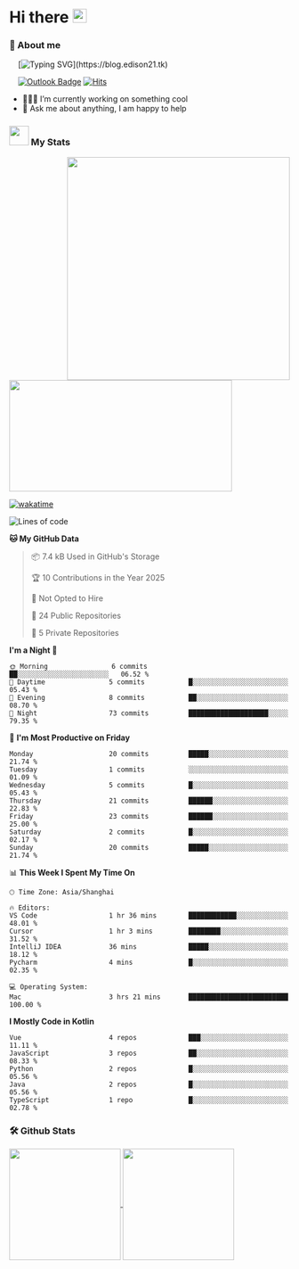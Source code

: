 # Hi there <img src="/assets/hello.gif" width="25px">

### 🌟 About me

&nbsp;&nbsp;&nbsp;&nbsp;[![Typing SVG](https://readme-typing-svg.demolab.com?font=Caveat&duration=3500&pause=800&color=1E1F64&vCenter=true&random=false&width=435&height=35&lines=Hi%2C+I'm+LiangYi.;It's+a+pleasure+to+meet+you~;I'm+a+Full+Stack+Developer.;I+hope+you+have+a+wonderful+day!)](https://blog.edison21.tk)
<!-- [![Github Badge](https://img.shields.io/badge/-pillarcoin-000000?style=flat&logo=github&logoColor=FFFFFF&link=https://github.com/pillarcoin/)](https://github.com/pillarcoin/) -->
<!-- [![Blog Badge](https://img.shields.io/badge/Life%20Blog-000000?style=flat&logo=robinhood&logoColor=FFFFFF)](https://blog.edison21.tk) -->
&nbsp;&nbsp;&nbsp;&nbsp;[![Outlook Badge](https://img.shields.io/badge/-liangyi@outlook.my-000000?style=flat&logo=microsoftoutlook&logoColor=FFFFFF&link=mailto:liangyi@outlook.my)](mailto:liangyi@outlook.my)
[![Hits](https://hits.seeyoufarm.com/api/count/incr/badge.svg?url=https%3A%2F%2Fgithub.com%2Fpillarcoin&count_bg=%23000000&title_bg=%23000000&icon=codeforces.svg&icon_color=%23E7E7E7&title=hits&edge_flat=false)](https://hits.seeyoufarm.com)
- 👨🏽‍💻 I’m currently working on something cool
- 💬 Ask me about anything, I am happy to help

### <img src = "/assets/my_stats.gif" width = 35px> My Stats

<img align="right" height=400 src="/assets/code.gif">
<a href="https://wakatime.com/@a37c1193-85c0-4c90-90ee-9a5093528534">
  <img height=200 width=400 src="https://github-readme-stats.vercel.app/api/wakatime?username=pillarcoin&hide=other&langs_count=8">
</a>

[![wakatime](https://wakatime.com/badge/user/a37c1193-85c0-4c90-90ee-9a5093528534.svg)](https://wakatime.com/@a37c1193-85c0-4c90-90ee-9a5093528534)
<!--START_SECTION:waka-->
![Lines of code](https://img.shields.io/badge/From%20Hello%20World%20I%27ve%20Written-26.4%20thousand%20lines%20of%20code-blue)

**🐱 My GitHub Data** 

> 📦 7.4 kB Used in GitHub's Storage 
 > 
> 🏆 10 Contributions in the Year 2025
 > 
> 🚫 Not Opted to Hire
 > 
> 📜 24 Public Repositories 
 > 
> 🔑 5 Private Repositories 
 > 
**I'm a Night 🦉** 

```text
🌞 Morning                6 commits           ██░░░░░░░░░░░░░░░░░░░░░░░   06.52 % 
🌆 Daytime                5 commits           █░░░░░░░░░░░░░░░░░░░░░░░░   05.43 % 
🌃 Evening                8 commits           ██░░░░░░░░░░░░░░░░░░░░░░░   08.70 % 
🌙 Night                  73 commits          ████████████████████░░░░░   79.35 % 
```
📅 **I'm Most Productive on Friday** 

```text
Monday                   20 commits          █████░░░░░░░░░░░░░░░░░░░░   21.74 % 
Tuesday                  1 commits           ░░░░░░░░░░░░░░░░░░░░░░░░░   01.09 % 
Wednesday                5 commits           █░░░░░░░░░░░░░░░░░░░░░░░░   05.43 % 
Thursday                 21 commits          ██████░░░░░░░░░░░░░░░░░░░   22.83 % 
Friday                   23 commits          ██████░░░░░░░░░░░░░░░░░░░   25.00 % 
Saturday                 2 commits           █░░░░░░░░░░░░░░░░░░░░░░░░   02.17 % 
Sunday                   20 commits          █████░░░░░░░░░░░░░░░░░░░░   21.74 % 
```


📊 **This Week I Spent My Time On** 

```text
🕑︎ Time Zone: Asia/Shanghai

🔥 Editors: 
VS Code                  1 hr 36 mins        ████████████░░░░░░░░░░░░░   48.01 % 
Cursor                   1 hr 3 mins         ████████░░░░░░░░░░░░░░░░░   31.52 % 
IntelliJ IDEA            36 mins             █████░░░░░░░░░░░░░░░░░░░░   18.12 % 
Pycharm                  4 mins              █░░░░░░░░░░░░░░░░░░░░░░░░   02.35 % 

💻 Operating System: 
Mac                      3 hrs 21 mins       █████████████████████████   100.00 % 
```

**I Mostly Code in Kotlin** 

```text
Vue                      4 repos             ███░░░░░░░░░░░░░░░░░░░░░░   11.11 % 
JavaScript               3 repos             ██░░░░░░░░░░░░░░░░░░░░░░░   08.33 % 
Python                   2 repos             █░░░░░░░░░░░░░░░░░░░░░░░░   05.56 % 
Java                     2 repos             █░░░░░░░░░░░░░░░░░░░░░░░░   05.56 % 
TypeScript               1 repo              █░░░░░░░░░░░░░░░░░░░░░░░░   02.78 % 
```




<!--END_SECTION:waka-->

### 🛠️ Github Stats <br/>

<a href="https://github.com/pillarcoin?tab=repositories">
  <img height=200 align="center" src="https://github-readme-stats.vercel.app/api?username=pillarcoin&card_width=390&show_icons=true&include_all_commits=true" />
</a>
<a href="https://github.com/pillarcoin?tab=repositories">
  <img height=200 align="center" src="https://github-readme-stats.vercel.app/api/top-langs?username=pillarcoin&layout=compact&langs_count=8&card_width=360&size_weight=0.5&count_weight=0.5" />
</a>
